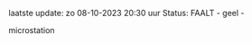 laatste update: 
zo 08-10-2023 20:30   uur 
Status: FAALT - geel - 
<div class="service Y">microstation</div>